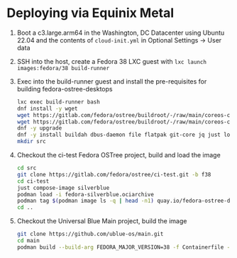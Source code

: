 # Deploying via Equinix Metal


1. Boot a c3.large.arm64 in the Washington, DC Datacenter using Ubuntu 22.04 and the contents of `cloud-init.yml` in Optional Settings -> User data
1. SSH into the host, create a Fedora 38 LXC guest with `lxc launch images:fedora/38 build-runner`
1. Exec into the build-runner guest and install the pre-requisites for building fedora-ostree-desktops
    ```sh
    lxc exec build-runner bash
    dnf install -y wget
    wget https://gitlab.com/fedora/ostree/buildroot/-/raw/main/coreos-continuous.repo -O /etc/yum.repos.d/coreos-continuous.repo
    wget https://gitlab.com/fedora/ostree/buildroot/-/raw/main/coreos-continuous.gpg -O /etc/pki/rpm-gpg/coreos-continuous.gpg
    dnf -y upgrade
    dnf -y install buildah dbus-daemon file flatpak git-core jq just lorax ostree podman python3-pyyaml rpm-ostree selinux-policy-targeted skopeo tar zstd
    mkdir src
    ```
1. Checkout the ci-test Fedora OSTree project, build and load the image
    ```sh
    cd src
    git clone https://gitlab.com/fedora/ostree/ci-test.git -b f38
    cd ci-test
    just compose-image silverblue
    podman load -i fedora-silverblue.ociarchive
    podman tag $(podman image ls -q | head -n1) quay.io/fedora-ostree-desktops/silverblue:38
    cd ..
    ```

1. Checkout the Universal Blue Main project, build the image
    ```sh
    git clone https://github.com/ublue-os/main.git
    cd main
    podman build --build-arg FEDORA_MAJOR_VERSION=38 -f Containerfile -t ublue-os/silverblue:38 .
    ```
